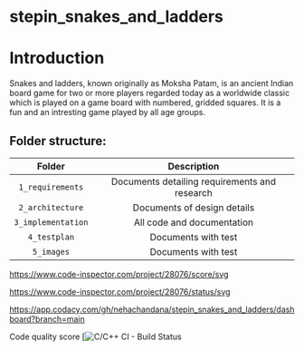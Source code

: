 # stepin_snakes_and_ladders
# Introduction
Snakes and ladders, known originally as Moksha Patam, is an ancient Indian board game for two or more players regarded today as a worldwide classic which is played on a game board with numbered, gridded squares. It is a fun and an intresting game played by all age groups. 

## Folder structure:

| Folder | Description |
| :---: | :---: |
| `1_requirements` | Documents detailing requirements and research |
| `2_architecture` | Documents of design details |
| `3_implementation` | All code and documentation |
| `4_testplan` | Documents with test |
| `5_images` | Documents with test |


https://www.code-inspector.com/project/28076/score/svg


https://www.code-inspector.com/project/28076/status/svg

https://app.codacy.com/gh/nehachandana/stepin_snakes_and_ladders/dashboard?branch=main

Code quality score 
[![C/C++ CI - Build Status](https://www.code-inspector.com/project/28076/score/svg)
